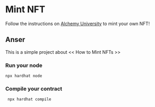 # Mint NFT

Follow the instructions on [Alchemy University](https://university.alchemypreview.com/course/ethereum/md/how-to-mint-nfts) to mint your own NFT!

## Anser

This is a simple project about &lt;&lt; How to Mint NFTs >>

### Run your node

    npx hardhat node

### Compile your contract

     npx hardhat compile

